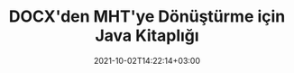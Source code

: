 ---
############################# Static ############################
layout: "autogen-gist"
date: 2021-10-02T14:22:14+03:00
draft: false
path: "tr/total/java/conversion/docx-to-mht/"
other_out_formats: "PDF DOC DOCX DOCM DOT DOTX DOTM TXT RTF HTML MHTML HTM MHT XLS XLSX XLSM XLSB XLT XLTX XLTM XLAM CSV TSV FODS DIF SXC PPT PPTX PPS PPSX PPSM POT POTX PPTM POTM ODT OTT ODS ODP OTP TIFF JPEG JPG PNG GIF BMP ICO WMF EMF DCM WEBP JP2 EMZ WMZ SVG SVGZ TGA XPS TEX MD PSD PSB EPUB WEB EXCEL IMAGE FODP DICOM"
ad_headline: "Java DOCX'den MHT'ye Dönüştürme"
ad_description: "Java için DOCX'den MHT'ye belge dönüştürme API'sı | 100'den fazla dosya formatı desteklenir"

############################# Head ############################
head_title: "Java'da DOCX'yi MHT'ye Dönüştür | Java Kelime Dönüştürme Kitaplığı"
head_description: "Java Kelime işleme belgeleri dönüştürme API'si. NetBeans, IntelliJ IDEA ve Eclipse geliştirme ortamlarını kullanarak Java uygulamalarında DOCX'yi MHT'ye ve 100'den fazla başka görüntü ve dosya biçimine dönüştürün."

############################# Header ############################
title: "DOCX'den MHT'ye Dönüştürme için Java Kitaplığı"
description: "Ortaya çıkan belgenin görünümünü özelleştirmek için esnek belge işleme seçeneklerini kullanarak Java ve J2SE uygulamalarında programlı olarak DOCX'yi MHT'ye dönüştürün. Word belgeleri dönüştürme kitaplığı, Word belge biçimlerini PDF, Excel elektronik tablosu, PowerPoint sunumu, Photoshop, HTML, e-Kitap, XML, resimler ve diğer birçok popüler dosya biçimine doğru bir şekilde dönüştürür. Çoklu belge dönüştürme özelliklerini kullanma – tüm belgeyi dönüştürün veya kendi seçtiğiniz sayfa numaralarına veya sayfa aralıklarına göre kaynak belge dosyasının belirli sayfalarını seçin ve herhangi bir harici yazılım kullanmadan desteklenen bir belge biçimine kolayca dönüştürün."

############################# SubMenu ############################
submenu:
    enable: false

############################# Content ############################
content:
    enable: true
    block:
    - title_left: "Java'da DOCX'yi MHT'ye Dönüştürme"
      content_left: |
          Java'da DOCX'den MHT'ye dosya dönüştürme işlemini üç basit adımı kullanarak gerçekleştirin. Dönüştürülen MHTML belgesini olduğu gibi görüntüleyin veya herhangi bir harici yazılım kullanmadan HTML olarak oluşturun ve görüntüleyin.

          -   **Converter** sınıfının yeni bir örneğini oluşturun ve DOCX dosyasını yükleyin
          -   MHT belge türü için **ConvertOptions**'ı ayarlayın
          -   MHT'ye dönüştürmek için **Converter** sınıfı örneğinin **Convert** yöntemini çağırın
          -   HTML görüntüleyici için seçenekleri ayarlayın
          -   Dönüştürülen MHT'yi HTML olarak görüntülemek için **Görüntüleyici** nesnesi oluşturun
          
      title_right: "İndirmeler ve Kurulum Talimatları"
      content_right: |
          Kelime dosyası biçimlerini çok çeşitli görüntü ve belge türlerine dönüştürmek için `GroupDocs.Conversion` ve `GroupDocs.Viewer` ad alanlarına ihtiyacınız var. PDF, Microsoft Office (Word, Excel, PowerPoint, Project, Outlook), OpenDocument, HTML ve CAD diyagramlarını içerir. Conholdate.Total tarafından sunulan diğer [Office belgeleri için Java API'lerini](https://products.conholdate.com/total/java/) keşfedin.
          
          İlgili derleme dosyalarını [İndirilenler](https://downloads.conholdate.com/total/java) adresinden alın veya tüm paketi [Maven](https://repository.conholdate.com/webapp/#/artifacts/browse/tree/General/repo) adresinden alın/) doğrudan çalışma alanınıza `Java için Conholdate.Total` eklemek için.
          
      gisthash: "675fd7fb45acf595fd9f872593eb2899"
      gistfile: "word-to-pdf-conversion.java"

    - title_left: "Word'e Filigran Ekleme ve PDF'ye Dönüştürme"
      content_left: |
          Word belgelerini tam olarak orijinal kaynak dosya gibi Java'da PDF'ye dönüştürün ve dönüştürülen belge sayfalarına metin veya görüntü filigranları uygulayın.

          -   Word DOCX belgesini dönüştürmek için yeni **Converter** sınıfı örneği oluşturun
          -   Uygun **ConvertOptions** sınıfını örnekleyin (PdfConvertOptions, WordProcessingConvertOptions, SpreadsheetConvertOptions)
          -   **WatermarkOptions** sınıfının yeni örneğini oluşturun
          -   Filigran özelliklerini belirtin (renk, genişlik, yükseklik, metin, resim vb.)
          -   **ConvertOptions** örneğinin **Filigran** özelliğini ayarlayın
          -   Word'den PDF'ye dönüştürme için **Converter** sınıfı örneğinin **Convert** yöntemini çağırın
          
      title_right: "Uzakta Bulunan Belgeleri Yükleyin ve Dönüştürün"
      content_right: |
          Java için Conholdate.Total'ı kullanma – geliştiriciler, Amazon S3, Microsoft Azure Blob, FTP, yerel disk, akış veya basit bir URL gibi çeşitli uzak konumlardan ve bulut belge depolama kaynaklarından belgeleri yükleyebilir ve dönüştürebilir. Sadece uzaktan bulunan belge akışını elde etmek için yöntemi belirtin ve ardından bunu bir kurucu olarak Converter sınıfına iletin.
          
          Conholdate.Total for Java API'leri, Windows J2SE, Linux (Ubuntu, OpenSUSE, CentOS ve diğerleri), macOS ve Eclipse, IntelliJ NetBeans, IntelliJ IDEA veya Visual Studio Code geliştirme ortamlarına dayalı her tür Java uygulaması gibi farklı işletim sistemlerinde desteklenir.
          
      gisthash: "6999e55b491eea2906d7fefe2e636e33"
      gistfile: "add-watermark-to-word-and-convert-to-pdf.java"
          
    - title_left: "Parola Korumalı Word'den PDF'ye Dönüştürme"
      content_left: |
          Java tabanlı uygulamalarınızda parola korumalı Word işleme belgelerini doğru bir şekilde yükleyin ve PDF'ye dönüştürün - tek ihtiyacınız olan sadece birkaç satır kod. Geliştiriciler ayrıca Word (DOC veya DOCX) belgesini Microsoft Word yüklemeye gerek kalmadan Web (HTML, MHTML), Görüntüler (JPG, PNG TIFF, BMP), Markdown ve diğerleri gibi diğer biçimlere dönüştürebilir.

          -   **Converter** sınıfının yeni bir örneğini oluşturun ve kaynak belge yolunu iletin
          -   Uygun **ConvertOptions** sınıfını örnekleyin, ör. (PdfConvertOptions, WordProcessingConvertOptions, SpreadsheetConvertOptions vb.)
          -   **Converter** sınıfı örneğinin **convert** yöntemini çağırın ve dönüştürülen belge için dosya adını iletin
        
      title_right: "Kaynak Belge Bilgi Çıkarımı"
      content_right: |
          Belge bilgi çıkarma özelliği, yalnızca kaynak belge dosyası hakkında temel bilgilerin alınmasını sağlamakla kalmaz, aynı zamanda bazı değerli dosya formatına özgü bilgilerin çıkarılmasını da destekler. Bir Microsoft Project dosyasının proje başlangıç ​​ve bitiş tarihlerini, bir PDF belgesindeki tüm yazdırma kısıtlamalarını, bir Outlook veri dosyasındaki klasörlerin listesini ve bir CAD belgesindeki katmanlar ve düzenler hakkındaki bilgileri içerir.

          Conholdate.Total Java API'lerinin belge dönüştürme için bir başka yararlı özelliği, kaynak belgenin bayt akışı biçiminde teslim edilen bilinmeyen bir dosya biçimi uzantısının otomatik olarak algılanmasıdır.
          
      gisthash: "35e23082b8fa43502d6784c38947eef1"
      gistfile: "password-protected-word-document-to-pdf-conversion.java"

    - title_left: "Java'da Belirli Word Sayfalarını PDF'ye Dönüştür"
      content_left: |
          Java belge dönüştürme API'si, kaynak belgeden seçilen sayfaları seçmenize ve desteklenen belge biçimine doğru şekilde dönüştürmenize olanak tanır. Aşağıdaki kod örneği, bir Word belgesinin 1. ve 4. sayfalarının elde edilen PDF dosyasına nasıl dönüştürüleceğini gösterir.

          -   **Converter** sınıfının yeni bir örneğini oluşturun ve giriş (Word) belgesini yükleyin
          -   Uygun **ConvertOptions** sınıfını örnekleyin, ör. (PdfConvertOptions, WordProcessingConvertOptions, SpreadsheetConvertOptions vb.)
          -   **ConvertOptions** örneğinin **setPages** özelliğini ayarlayın ve dönüştürülecek belirli sayfa numarasını belirtin
          -   **Converter** sınıfı örneğinin **convert** yöntemini çağırın ve dönüştürülen belge için dosya adını (PDF) iletin
        
      title_right: "Dönüştürülen Belge Sonuçlarını Önbelleğe Alma"
      content_right: |
          Bazı durumlarda dönüştürülen belge boyutu daha büyüktür ve dönüştürülmesi zaman alır. Belge dönüştürme kitaplığı, bu tür durumları verimli bir şekilde yönetmek ve tekrarlayan dönüştürme sürecini hızlandırmak için önbelleğe alma özelliğini sunar. Uzantı noktasını kullanarak özel önbellek uygulamasıyla çalışmak için ICache arabirimini etkinleştirin ve tercih ettiğiniz gibi önbellek dönüştürmeyi kontrol edin.

          Dönüştürme sonucu varsayılan olarak yerel sürücüye kaydedilir, ancak Amazon S3, Dropbox, Google Drive, Windows Azure, Reddis veya başka herhangi bir uygun arabirim uygulanarak her tür önbellek depolaması desteklenebilir.
          
      gisthash: "98e5756c4d2150212f5abd2eb2067059"
      gistfile: "convert-specific-word-document-pages-to-pdf.java"
############################# About Formats ############################
about_formats:
    enable: false
############################# More Formats ############################
more_formats:
    enable: true
    auto: false
    other_out_formats: PDF DOC DOCX DOCM DOT DOTX DOTM TXT RTF HTML MHTML HTM MHT XLS XLSX XLSM XLSB XLT XLTX XLTM XLAM CSV TSV FODS DIF SXC PPT PPTX PPS PPSX PPSM POT POTX PPTM POTM ODT OTT ODS ODP OTP TIFF JPEG JPG PNG GIF BMP ICO WMF EMF DCM WEBP JP2 EMZ WMZ SVG SVGZ TGA XPS TEX MD PSD PSB EPUB WEB EXCEL IMAGE FODP DICOM
############################# Back to top ###############################
back_to_top:
  enable: true
---